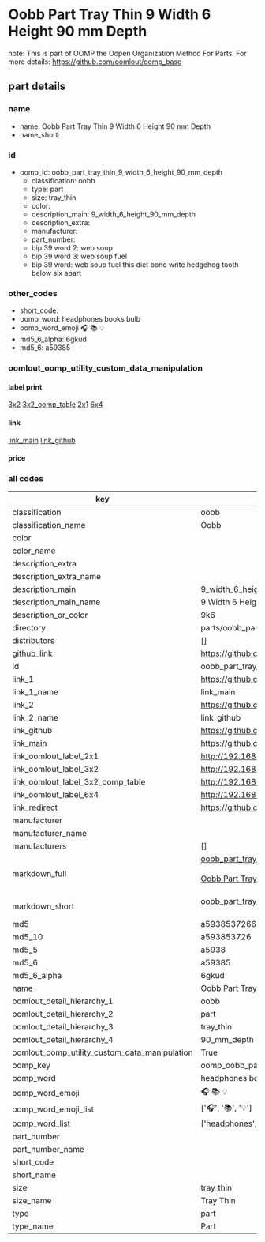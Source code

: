 # Oobb Part Tray Thin 9 Width 6 Height 90 mm Depth  

note: This is part of OOMP the Oopen Organization Method For Parts. For more details: https://github.com/oomlout/oomp_base

##  part details
  







### name
* name: Oobb Part Tray Thin 9 Width 6 Height 90 mm Depth
* name_short: 
### id
* oomp_id: oobb_part_tray_thin_9_width_6_height_90_mm_depth
  * classification: oobb
  * type: part
  * size: tray_thin
  * color: 
  * description_main: 9_width_6_height_90_mm_depth
  * description_extra: 
  * manufacturer: 
  * part_number: 
  * bip 39 word 2: web soup
  * bip 39 word 3: web soup fuel
  * bip 39 word: web soup fuel this diet bone write hedgehog tooth below six apart

### other_codes
* short_code: 
* oomp_word: headphones books bulb
* oomp_word_emoji :headphones: :books: :bulb:
* md5_6_alpha: 6gkud
* md5_6: a59385






### oomlout_oomp_utility_custom_data_manipulation
#### label print
[3x2](http://192.168.1.245:1112/?label=oomp%206gkud)
[3x2_oomp_table](http://192.168.1.108:1112/?label=oomp%206gkud)
[2x1](http://192.168.1.242:1112/?label=oomp%206gkud)
[6x4](http://192.168.1.55:1112/?label=oomp%206gkud)    

#### link

[link_main](https://github.com/oomlout/oomlout_oomp_version_1_messy/tree/main/parts/oobb_part_tray_thin_9_width_6_height_90_mm_depth) [link_github](https://github.com/oomlout/oomlout_oomp_version_1_messy/tree/main/parts/oobb_part_tray_thin_9_width_6_height_90_mm_depth)                             

#### price







### all codes 
| key | value |  
| --- | --- |  
| classification | oobb |  
| classification_name | Oobb |  
| color |  |  
| color_name |  |  
| description_extra |  |  
| description_extra_name |  |  
| description_main | 9_width_6_height_90_mm_depth |  
| description_main_name | 9 Width 6 Height 90 mm Depth |  
| description_or_color | 9k6 |  
| directory | parts/oobb_part_tray_thin_9_width_6_height_90_mm_depth |  
| distributors | [] |  
| github_link | https://github.com/oomlout/oomlout_oomp_part_src/tree/main/parts/oobb_part_tray_thin_9_width_6_height_90_mm_depth |  
| id | oobb_part_tray_thin_9_width_6_height_90_mm_depth |  
| link_1 | https://github.com/oomlout/oomlout_oomp_version_1_messy/tree/main/parts/oobb_part_tray_thin_9_width_6_height_90_mm_depth |  
| link_1_name | link_main |  
| link_2 | https://github.com/oomlout/oomlout_oomp_version_1_messy/tree/main/parts/oobb_part_tray_thin_9_width_6_height_90_mm_depth |  
| link_2_name | link_github |  
| link_github | https://github.com/oomlout/oomlout_oomp_version_1_messy/tree/main/parts/oobb_part_tray_thin_9_width_6_height_90_mm_depth |  
| link_main | https://github.com/oomlout/oomlout_oomp_version_1_messy/tree/main/parts/oobb_part_tray_thin_9_width_6_height_90_mm_depth |  
| link_oomlout_label_2x1 | http://192.168.1.242:1112/?label=oomp%206gkud |  
| link_oomlout_label_3x2 | http://192.168.1.245:1112/?label=oomp%206gkud |  
| link_oomlout_label_3x2_oomp_table | http://192.168.1.108:1112/?label=oomp%206gkud |  
| link_oomlout_label_6x4 | http://192.168.1.55:1112/?label=oomp%206gkud |  
| link_redirect | https://github.com/oomlout/oomlout_oomp_version_1_messy/tree/main/parts/oobb_part_tray_thin_9_width_6_height_90_mm_depth |  
| manufacturer |  |  
| manufacturer_name |  |  
| manufacturers | [] |  
| markdown_full | [oobb_part_tray_thin_9_width_6_height_90_mm_depth](none)<br>[](none)<br>[Oobb Part Tray Thin 9 Width 6 Height 90 Mm Depth](none)<br><br> |  
| markdown_short | [oobb_part_tray_thin_9_width_6_height_90_mm_depth](none)<br><br> |  
| md5 | a5938537266a9fd0651ede0cbbf3ffc6 |  
| md5_10 | a593853726 |  
| md5_5 | a5938 |  
| md5_6 | a59385 |  
| md5_6_alpha | 6gkud |  
| name | Oobb Part Tray Thin 9 Width 6 Height 90 mm Depth |  
| oomlout_detail_hierarchy_1 | oobb |  
| oomlout_detail_hierarchy_2 | part |  
| oomlout_detail_hierarchy_3 | tray_thin |  
| oomlout_detail_hierarchy_4 | 90_mm_depth |  
| oomlout_oomp_utility_custom_data_manipulation | True |  
| oomp_key | oomp_oobb_part_tray_thin_9_width_6_height_90_mm_depth |  
| oomp_word | headphones books bulb |  
| oomp_word_emoji | :headphones: :books: :bulb: |  
| oomp_word_emoji_list | [':headphones:', ':books:', ':bulb:'] |  
| oomp_word_list | ['headphones', 'books', 'bulb'] |  
| part_number |  |  
| part_number_name |  |  
| short_code |  |  
| short_name |  |  
| size | tray_thin |  
| size_name | Tray Thin |  
| type | part |  
| type_name | Part |  

